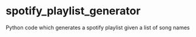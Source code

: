 # spotify_playlist_generator
Python code which generates a spotify playlist given a list of song names
